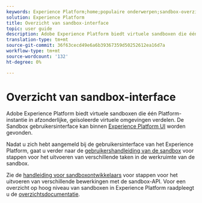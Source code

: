 ```yaml
---
keywords: Experience Platform;home;populaire onderwerpen;sandbox-overzicht
solution: Experience Platform
title: Overzicht van sandbox-interface
topic: user guide
description: Adobe Experience Platform biedt virtuele sandboxen die één Platform-instantie in afzonderlijke, geïsoleerde virtuele omgevingen verdelen. De sandbox-gebruikersinterface is te vinden in de gebruikersinterface van het Experience Platform.
translation-type: tm+mt
source-git-commit: 36f63cecd49e6a6b39367359d50252612ea16d7a
workflow-type: tm+mt
source-wordcount: '132'
ht-degree: 0%

---
```



# Overzicht van sandbox-interface


Adobe Experience Platform biedt virtuele sandboxen die één Platform-instantie in afzonderlijke, geïsoleerde virtuele omgevingen verdelen. De Sandbox gebruikersinterface kan binnen [Experience Platform UI](https://platform.adobe.com) worden gevonden.

Nadat u zich hebt aangemeld bij de gebruikersinterface van het Experience Platform, gaat u verder naar de [gebruikershandleiding van de sandbox](user-guide.md) voor stappen voor het uitvoeren van verschillende taken in de werkruimte van de sandbox.

Zie de [handleiding voor sandboxontwikkelaars](../api/getting-started.md) voor stappen voor het uitvoeren van verschillende bewerkingen met de sandbox-API. Voor een overzicht op hoog niveau van sandboxen in Experience Platform raadpleegt u de [overzichtsdocumentatie](../home.md).

